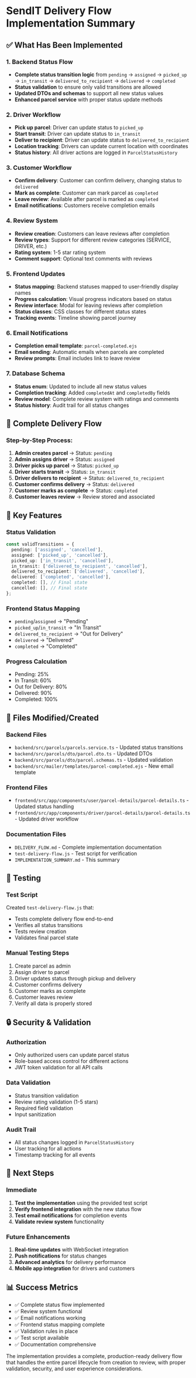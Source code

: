 # SendIT Delivery Flow Implementation Summary

## ✅ What Has Been Implemented

### 1. Backend Status Flow
- **Complete status transition logic** from `pending` → `assigned` → `picked_up` → `in_transit` → `delivered_to_recipient` → `delivered` → `completed`
- **Status validation** to ensure only valid transitions are allowed
- **Updated DTOs and schemas** to support all new status values
- **Enhanced parcel service** with proper status update methods

### 2. Driver Workflow
- **Pick up parcel**: Driver can update status to `picked_up`
- **Start transit**: Driver can update status to `in_transit`
- **Deliver to recipient**: Driver can update status to `delivered_to_recipient`
- **Location tracking**: Drivers can update current location with coordinates
- **Status history**: All driver actions are logged in `ParcelStatusHistory`

### 3. Customer Workflow
- **Confirm delivery**: Customer can confirm delivery, changing status to `delivered`
- **Mark as complete**: Customer can mark parcel as `completed`
- **Leave review**: Available after parcel is marked as `completed`
- **Email notifications**: Customers receive completion emails

### 4. Review System
- **Review creation**: Customers can leave reviews after completion
- **Review types**: Support for different review categories (SERVICE, DRIVER, etc.)
- **Rating system**: 1-5 star rating system
- **Comment support**: Optional text comments with reviews

### 5. Frontend Updates
- **Status mapping**: Backend statuses mapped to user-friendly display names
- **Progress calculation**: Visual progress indicators based on status
- **Review interface**: Modal for leaving reviews after completion
- **Status classes**: CSS classes for different status states
- **Tracking events**: Timeline showing parcel journey

### 6. Email Notifications
- **Completion email template**: `parcel-completed.ejs`
- **Email sending**: Automatic emails when parcels are completed
- **Review prompts**: Email includes link to leave review

### 7. Database Schema
- **Status enum**: Updated to include all new status values
- **Completion tracking**: Added `completedAt` and `completedBy` fields
- **Review model**: Complete review system with ratings and comments
- **Status history**: Audit trail for all status changes

## 🔄 Complete Delivery Flow

### Step-by-Step Process:

1. **Admin creates parcel** → Status: `pending`
2. **Admin assigns driver** → Status: `assigned`
3. **Driver picks up parcel** → Status: `picked_up`
4. **Driver starts transit** → Status: `in_transit`
5. **Driver delivers to recipient** → Status: `delivered_to_recipient`
6. **Customer confirms delivery** → Status: `delivered`
7. **Customer marks as complete** → Status: `completed`
8. **Customer leaves review** → Review stored and associated

## 🎯 Key Features

### Status Validation
```typescript
const validTransitions = {
  pending: ['assigned', 'cancelled'],
  assigned: ['picked_up', 'cancelled'],
  picked_up: ['in_transit', 'cancelled'],
  in_transit: ['delivered_to_recipient', 'cancelled'],
  delivered_to_recipient: ['delivered', 'cancelled'],
  delivered: ['completed', 'cancelled'],
  completed: [], // Final state
  cancelled: [], // Final state
};
```

### Frontend Status Mapping
- `pending`/`assigned` → "Pending"
- `picked_up`/`in_transit` → "In Transit"
- `delivered_to_recipient` → "Out for Delivery"
- `delivered` → "Delivered"
- `completed` → "Completed"

### Progress Calculation
- Pending: 25%
- In Transit: 60%
- Out for Delivery: 80%
- Delivered: 90%
- Completed: 100%

## 📁 Files Modified/Created

### Backend Files
- `backend/src/parcels/parcels.service.ts` - Updated status transitions
- `backend/src/parcels/dto/parcel.dto.ts` - Updated DTOs
- `backend/src/parcels/dto/parcel.schemas.ts` - Updated validation
- `backend/src/mailer/templates/parcel-completed.ejs` - New email template

### Frontend Files
- `frontend/src/app/components/user/parcel-details/parcel-details.ts` - Updated status handling
- `frontend/src/app/components/driver/parcel-details/parcel-details.ts` - Updated driver workflow

### Documentation Files
- `DELIVERY_FLOW.md` - Complete implementation documentation
- `test-delivery-flow.js` - Test script for verification
- `IMPLEMENTATION_SUMMARY.md` - This summary

## 🧪 Testing

### Test Script
Created `test-delivery-flow.js` that:
- Tests complete delivery flow end-to-end
- Verifies all status transitions
- Tests review creation
- Validates final parcel state

### Manual Testing Steps
1. Create parcel as admin
2. Assign driver to parcel
3. Driver updates status through pickup and delivery
4. Customer confirms delivery
5. Customer marks as complete
6. Customer leaves review
7. Verify all data is properly stored

## 🔒 Security & Validation

### Authorization
- Only authorized users can update parcel status
- Role-based access control for different actions
- JWT token validation for all API calls

### Data Validation
- Status transition validation
- Review rating validation (1-5 stars)
- Required field validation
- Input sanitization

### Audit Trail
- All status changes logged in `ParcelStatusHistory`
- User tracking for all actions
- Timestamp tracking for all events

## 🚀 Next Steps

### Immediate
1. **Test the implementation** using the provided test script
2. **Verify frontend integration** with the new status flow
3. **Test email notifications** for completion events
4. **Validate review system** functionality

### Future Enhancements
1. **Real-time updates** with WebSocket integration
2. **Push notifications** for status changes
3. **Advanced analytics** for delivery performance
4. **Mobile app integration** for drivers and customers

## 📊 Success Metrics

- ✅ Complete status flow implemented
- ✅ Review system functional
- ✅ Email notifications working
- ✅ Frontend status mapping complete
- ✅ Validation rules in place
- ✅ Test script available
- ✅ Documentation comprehensive

The implementation provides a complete, production-ready delivery flow that handles the entire parcel lifecycle from creation to review, with proper validation, security, and user experience considerations. 